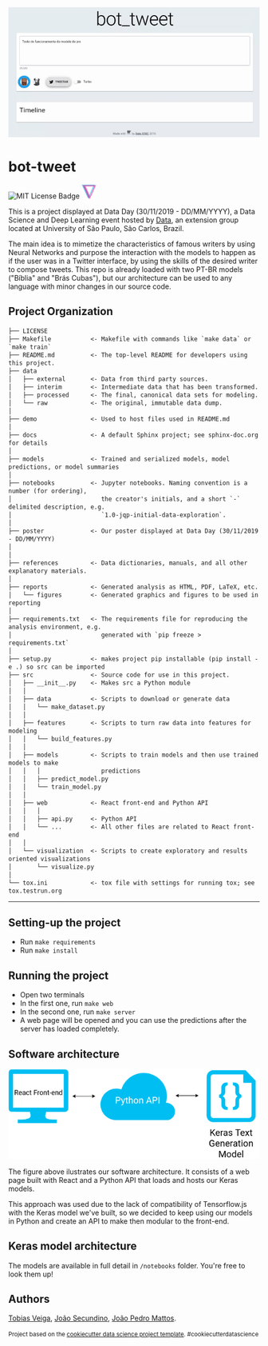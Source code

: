 ![bot-tweet demo](demo/demo700.gif)

bot-tweet
==============================
![MIT License Badge](https://img.shields.io/github/license/joaopedromattos/joker?style=for-the-badge) ![Data Badge](demo/dataLogo.png)

This is a project displayed at Data Day (30/11/2019 - DD/MM/YYYY), a Data Science and Deep Learning event hosted by [Data](http://data.icmc.usp.br/),
an extension group located at University of São Paulo, São Carlos, Brazil.

The main idea is to mimetize the characteristics of famous writers by using Neural Networks and purpose the
interaction with the models to happen as if the user was in a Twitter interface, by using the skills of the desired writer to compose tweets. This repo is already loaded with two PT-BR models ("Bíblia" and "Brás Cubas"), but our architecture can be
used to any language with minor changes in our source code.

Project Organization
------------

    ├── LICENSE
    ├── Makefile           <- Makefile with commands like `make data` or `make train`
    ├── README.md          <- The top-level README for developers using this project.
    ├── data
    │   ├── external       <- Data from third party sources.
    │   ├── interim        <- Intermediate data that has been transformed.
    │   ├── processed      <- The final, canonical data sets for modeling.
    │   └── raw            <- The original, immutable data dump.
    │
    ├── demo               <- Used to host files used in README.md
    │
    ├── docs               <- A default Sphinx project; see sphinx-doc.org for details
    │
    ├── models             <- Trained and serialized models, model predictions, or model summaries
    │
    ├── notebooks          <- Jupyter notebooks. Naming convention is a number (for ordering),
    │                         the creator's initials, and a short `-` delimited description, e.g.
    │                         `1.0-jqp-initial-data-exploration`.
    │
    ├── poster             <- Our poster displayed at Data Day (30/11/2019 - DD/MM/YYYY)
    │
    │
    ├── references         <- Data dictionaries, manuals, and all other explanatory materials.
    │
    ├── reports            <- Generated analysis as HTML, PDF, LaTeX, etc.
    │   └── figures        <- Generated graphics and figures to be used in reporting
    │
    ├── requirements.txt   <- The requirements file for reproducing the analysis environment, e.g.
    │                         generated with `pip freeze > requirements.txt`
    │
    ├── setup.py           <- makes project pip installable (pip install -e .) so src can be imported
    ├── src                <- Source code for use in this project.
    │   ├── __init__.py    <- Makes src a Python module
    │   │
    │   ├── data           <- Scripts to download or generate data
    │   │   └── make_dataset.py
    │   │
    │   ├── features       <- Scripts to turn raw data into features for modeling
    │   │   └── build_features.py
    │   │
    │   ├── models         <- Scripts to train models and then use trained models to make
    │   │   │                 predictions
    │   │   ├── predict_model.py
    │   │   └── train_model.py
    │   │
    │   ├── web            <- React front-end and Python API 
    │   │   │                 
    │   │   ├── api.py     <- Python API
    │   │   └── ...        <- All other files are related to React front-end
    │   │
    │   └── visualization  <- Scripts to create exploratory and results oriented visualizations
    │       └── visualize.py
    │
    └── tox.ini            <- tox file with settings for running tox; see tox.testrun.org


--------

Setting-up the project
------------
- Run `make requirements`
- Run `make install`

Running the project
------------
- Open two terminals
- In the first one, run `make web`
- In the second one, run `make server`
- A web page will be opened and you can use the predictions after the server has loaded completely.

Software architecture
------------
![Software Architecture](demo/SoftwareArchiitecture.png)

The figure above ilustrates our software architecture. It consists of a web page built with React and a Python API that loads and hosts our Keras models.

This approach was used due to the lack of compatibility of Tensorflow.js with the Keras model we've built, so we decided to keep using our models in Python and create an API to make then modular to the front-end.

Keras model architecture
------------
The models are available in full detail in `/notebooks` folder. You're free to look them up!

Authors
------------
[Tobias Veiga](https://github.com/tobiasveiga), [João Secundino](https://github.com/jpsecundino), [João Pedro Mattos](https://github.com/joaopedromattos).

<p><small>Project based on the <a target="_blank" href="https://drivendata.github.io/cookiecutter-data-science/">cookiecutter data science project template</a>. #cookiecutterdatascience</small></p>
